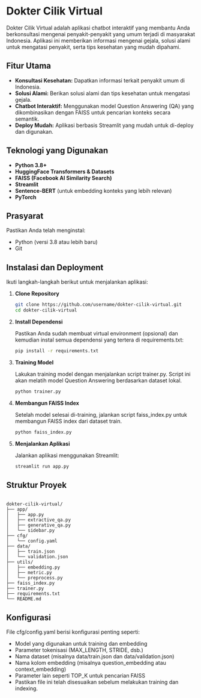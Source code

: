 # Dokter Cilik Virtual

Dokter Cilik Virtual adalah aplikasi chatbot interaktif yang membantu Anda berkonsultasi mengenai penyakit-penyakit yang umum terjadi di masyarakat Indonesia. Aplikasi ini memberikan informasi mengenai gejala, solusi alami untuk mengatasi penyakit, serta tips kesehatan yang mudah dipahami.

## Fitur Utama

- **Konsultasi Kesehatan:** Dapatkan informasi terkait penyakit umum di Indonesia.
- **Solusi Alami:** Berikan solusi alami dan tips kesehatan untuk mengatasi gejala.
- **Chatbot Interaktif:** Menggunakan model Question Answering (QA) yang dikombinasikan dengan FAISS untuk pencarian konteks secara semantik.
- **Deploy Mudah:** Aplikasi berbasis Streamlit yang mudah untuk di-deploy dan digunakan.

## Teknologi yang Digunakan

- **Python 3.8+**
- **HuggingFace Transformers & Datasets**
- **FAISS (Facebook AI Similarity Search)**
- **Streamlit**
- **Sentence-BERT** (untuk embedding konteks yang lebih relevan)
- **PyTorch**

## Prasyarat

Pastikan Anda telah menginstal:
- Python (versi 3.8 atau lebih baru)
- Git

## Instalasi dan Deployment

Ikuti langkah-langkah berikut untuk menjalankan aplikasi:

1. **Clone Repository**
   ```bash
   git clone https://github.com/username/dokter-cilik-virtual.git
   cd dokter-cilik-virtual
   ```
   
2. **Install Dependensi**

   Pastikan Anda sudah membuat virtual environment (opsional) dan kemudian instal semua dependensi yang tertera di requirements.txt:

   ```bash
   pip install -r requirements.txt
   ```
   
3. **Training Model**

   Lakukan training model dengan menjalankan script trainer.py. Script ini akan melatih model Question Answering berdasarkan dataset lokal.

   ```bash
   python trainer.py
   ```
4. **Membangun FAISS Index**

   Setelah model selesai di-training, jalankan script faiss_index.py untuk membangun FAISS index dari dataset train.

   ```bash
   python faiss_index.py
   ```
5. **Menjalankan Aplikasi**

   Jalankan aplikasi menggunakan Streamlit:

   ```bash
   streamlit run app.py
   ```

## Struktur Proyek
```plaintext

dokter-cilik-virtual/
├── app/
│   ├── app.py
│   ├── extractive_qa.py
│   ├── generative_qa.py
│   └── sidebar.py
├── cfg/
│   └── config.yaml
├── data/
│   ├── train.json
│   └── validation.json
├── utils/
│   ├── embedding.py
│   ├── metric.py
│   └── preprocess.py
├── faiss_index.py
├── trainer.py
├── requirements.txt
└── README.md
```

## Konfigurasi
File cfg/config.yaml berisi konfigurasi penting seperti:

- Model yang digunakan untuk training dan embedding
- Parameter tokenisasi (MAX_LENGTH, STRIDE, dsb.)
- Nama dataset (misalnya data/train.json dan data/validation.json)
- Nama kolom embedding (misalnya question_embedding atau context_embedding)
- Parameter lain seperti TOP_K untuk pencarian FAISS
- Pastikan file ini telah disesuaikan sebelum melakukan training dan indexing.